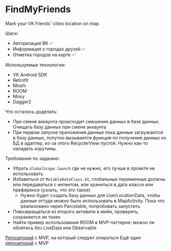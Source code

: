 # FindMyFriends
Mark your VK friends' cities location on map

Шаги:
* Авторизация ВК :white_check_mark:
* Информация о городах друзей :white_check_mark:
* Отметка городов на карте :white_check_mark:

Используемые технологии:
* VK Android SDK
* Retrofit
* Moshi
* ROOM
* Moxy
* Dagger2

Что осталось доделать:
* При смене аккаунта происходит смешение данных в базе данных. Очищать базу данных при смене аккаунта
* При первом запуске приложения данные пока данные загружаются в базу данных, попутно вызывается функция по получение данных из БД в адаптер, из-за этого RecyclerView пустой. Нужно как-то наладить корутины.

Требования по заданию:
* Убрать `GlobalScope.launch` где не нужно, его лучше в проекте не использовать
* Избавиться от `MutableDataClass.kt`, глобальные переменные должны или передаваться с интентом, или храниться в дата классе или преференсе (узнать, что это такое)
  * Нужно будет создать базу данных для UserLocationData, чтобы данные оттуда можно было использовать в MapActivity. Пока что реализовано через Parcelable, попробовать запустить
* Повозвращаться из второго активити в мейн, проверить, сохраняется ли токен
* Найти пример использования ROOM в MVP-паттерне: можно ли обойтись без LiveData или Observable

[Репозиторий](https://github.com/KostiaLeo/moxy-dagger2-rxjava) с MVP, на который следует опираться
Ещё один [репозиторий](https://github.com/aleesha711/Android-App-with-MVP-and-Room) с MVP 
